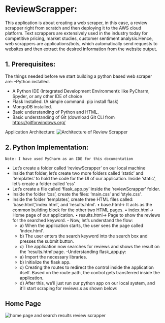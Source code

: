 # ReviewScrapper:
   This application is about creating a web scraper, in this case,
 a review scrapper right from scratch and then deploying it to the AWS cloud platform. 
 Text scrappers are extensively used in the industry today for competitive pricing, 
 market studies, customer sentiment analysis.Hence, web scrappers are applications/bots, 
 which automatically send requests to websites and then extract the desired information from the website output.        
         
## 1. Prerequisites:
  The things needed before we start building a python based web scraper are:
  -Python installed.
  - A Python IDE (Integrated Development Environment): like PyCharm, Spyder, or any other IDE of choice
  - Flask Installed. (A simple command: pip install flask)
  - MongoDB installed.
  - Basic understanding of Python and HTML.
  - Basic understanding of Git (download Git CLI from https://gitforwindows.org/  
  
   Application Architecture:
    ![Architecture of  Review Scrapper](https://user-images.githubusercontent.com/55264211/151788906-44fb5ef6-c4fb-445f-9531-71d29acc5f8f.PNG)
              
## 2. Python Implementation:
    Note: I have used PyCharm as an IDE for this documentation
    
   - Let’s create a folder called ‘reviewScrapper’ on our local machine
   - Inside that folder, let’s create two more folders called ‘static’ and ‘templates’ to hold the code for the UI of our application. 
        Inside ‘static’, let’s create a folder called ‘css’ 
   - Let’s create a file called ‘flask_app.py’ inside the ‘reviewScrapper’ folder.
   - Inside the folder ‘css’, create the files: ‘main.css’ and ‘style.css’. 
   - Inside the folder ‘templates’, create three HTML files called: ‘base.html’,’index.html’, and ‘results.html’.
        • base.html→ It acts as the common building block for the other two HTML pages.
        • index.html→ Home page of our application.
        • results.html→ Page to show the reviews for the searched keyword.
    - Now, let’s understand the flow:
       - a) When the application starts, the user sees the page called ‘index.html’.
       - b) The user enters the search keyword into the search box and presses the submit button.
       - c) The application now searches for reviews and shows the result on the ‘results.html’page.
    -Understanding flask_app.py:
        - a) Import the necessary libraries.
        - b) Initialize the flask app.
        - c) Creating the routes to redirect the control inside the application itself. Based on the route path, the control gets transferred inside the application.
        - d) After this, we’ll just run our python app on our local system, and it’ll start scraping for reviews.s as shown below:

## Home Page
     
  ![home page and search results review scrapper](https://user-images.githubusercontent.com/55264211/151788963-cb075a2b-c45f-49c6-b22c-ba8a0b5f7e0b.PNG)

